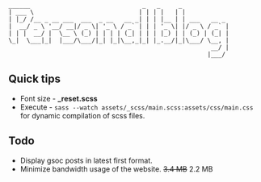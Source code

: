 ```
______                               _   _     _
| ___ \                             | | | |   | |
| |_/ /__ _ __ ___  ___  _ __   __ _| | | |__ | | ___   __ _
|  __/ _ \ '__/ __|/ _ \| '_ \ / _` | | | '_ \| |/ _ \ / _` |
| | |  __/ |  \__ \ (_) | | | | (_| | | | |_) | | (_) | (_| |
\_|  \___|_|  |___/\___/|_| |_|\__,_|_| |_.__/|_|\___/ \__, |
                                                        __/ |
                                                       |___/
```

## Quick tips
* Font size - **_reset.scss**
* Execute - `sass --watch assets/_scss/main.scss:assets/css/main.css` for dynamic compilation of scss files.

## Todo
* Display gsoc posts in latest first format.
* Minimize bandwidth usage of the website.
 ~~3.4 MB~~ 2.2 MB
